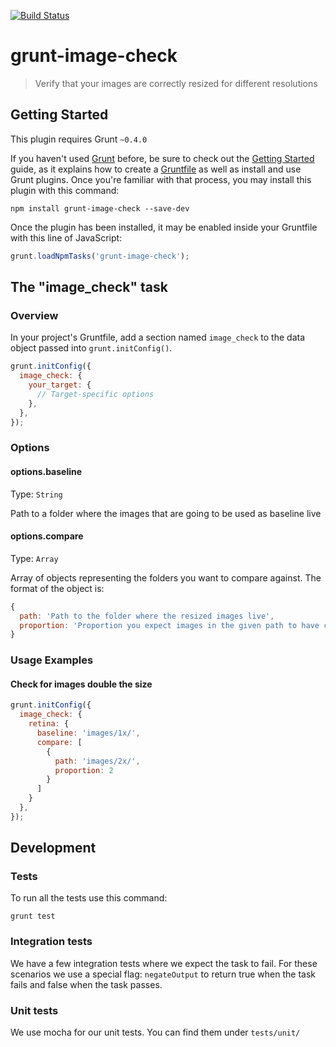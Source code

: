 [![Build Status](https://travis-ci.org/soonick/grunt-image-checker.svg?branch=master)](https://travis-ci.org/soonick/grunt-image-checker)

# grunt-image-check

> Verify that your images are correctly resized for different resolutions

## Getting Started
This plugin requires Grunt `~0.4.0`

If you haven't used [Grunt](http://gruntjs.com/) before, be sure to check out the [Getting Started](http://gruntjs.com/getting-started) guide, as it explains how to create a [Gruntfile](http://gruntjs.com/sample-gruntfile) as well as install and use Grunt plugins. Once you're familiar with that process, you may install this plugin with this command:

```shell
npm install grunt-image-check --save-dev
```

Once the plugin has been installed, it may be enabled inside your Gruntfile with this line of JavaScript:

```js
grunt.loadNpmTasks('grunt-image-check');
```

## The "image_check" task

### Overview
In your project's Gruntfile, add a section named `image_check` to the data object passed into `grunt.initConfig()`.

```js
grunt.initConfig({
  image_check: {
    your_target: {
      // Target-specific options
    },
  },
});
```

### Options

#### options.baseline
Type: `String`

Path to a folder where the images that are going to be used as baseline live

#### options.compare
Type: `Array`

Array of objects representing the folders you want to compare against. The format of the object is:

```js
{
  path: 'Path to the folder where the resized images live',
  proportion: 'Proportion you expect images in the given path to have compared to the baseline. If it is 2, then you expect images to be twice as large.'
}
```

### Usage Examples

#### Check for images double the size

```js
grunt.initConfig({
  image_check: {
    retina: {
      baseline: 'images/1x/',
      compare: [
        {
          path: 'images/2x/',
          proportion: 2
        }
      ]
    }
  },
});
```

## Development

### Tests

To run all the tests use this command:

```
grunt test
```

### Integration tests

We have a few integration tests where we expect the task to fail. For these scenarios we use a special flag: `negateOutput` to return true when the task fails and false when the task passes.

### Unit tests

We use mocha for our unit tests. You can find them under `tests/unit/`
